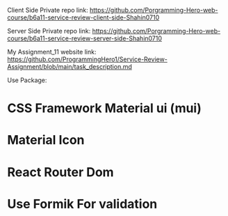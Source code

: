 Client Side Private repo link:
https://github.com/Porgramming-Hero-web-course/b6a11-service-review-client-side-Shahin0710

Server Side Private repo link:
https://github.com/Porgramming-Hero-web-course/b6a11-service-review-server-side-Shahin0710

My Assignment_11 website link:
https://github.com/ProgrammingHero1/Service-Review-Assignment/blob/main/task_description.md

Use Package:

# CSS Framework Material ui (mui)

# Material Icon

# React Router Dom

# Use Formik For validation
